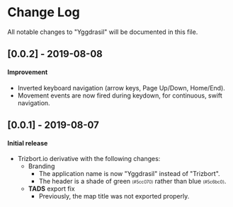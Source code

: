 # Change Log

All notable changes to "Yggdrasil" will be documented in this file.

## [0.0.2] - 2019-08-08

#### Improvement
* Inverted keyboard navigation (arrow keys, Page Up/Down, Home/End).
* Movement events are now fired during keydown, for continuous, swift navigation.

## [0.0.1] - 2019-08-07

#### Initial release
* Trizbort.io derivative with the following changes:
  * Branding
    * The application name is now "Yggdrasil" instead of "Trizbort".
    * The header is a shade of green <small><small>(#5cc070)</small></small> rather than blue <small><small>(#5c6bc0)</small></small>.
  * **TADS** export fix
    * Previously, the map title was not exported properly.
